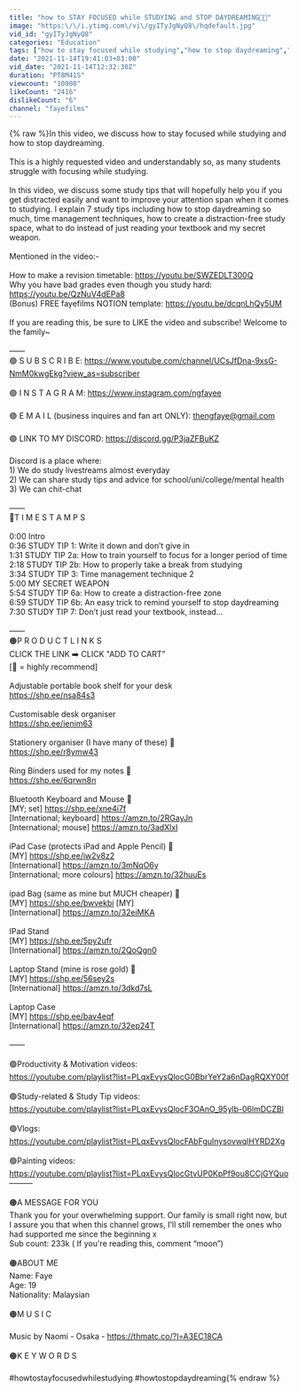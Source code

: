 ```yaml
---
title: "how to STAY FOCUSED while STUDYING and STOP DAYDREAMING🌙🌟"
image: "https:\/\/i.ytimg.com\/vi\/gyITyJgNyQ8\/hqdefault.jpg"
vid_id: "gyITyJgNyQ8"
categories: "Education"
tags: ["how to stay focused while studying","how to stop daydreaming","how to stop daydreaming when studying"]
date: "2021-11-14T19:41:03+03:00"
vid_date: "2021-11-14T12:32:30Z"
duration: "PT8M41S"
viewcount: "10908"
likeCount: "2416"
dislikeCount: "6"
channel: "fayefilms"
---
```

{% raw %}In this video, we discuss how to stay focused while studying and how to stop daydreaming.<br /><br />This is a highly requested video and understandably so, as many students struggle with focusing while studying.<br /><br />In this video, we discuss some study tips that will hopefully help you if you get distracted easily and want to improve your attention span when it comes to studying. I explain 7 study tips including how to stop daydreaming so much, time management techniques, how to create a distraction-free study space, what to do instead of just reading your textbook and my secret weapon.<br /><br />Mentioned in the video:- <br /><br />How to make a revision timetable: <a rel="nofollow" target="blank" href="https://youtu.be/SWZEDLT300Q">https://youtu.be/SWZEDLT300Q</a><br />Why you have bad grades even though you study hard: <a rel="nofollow" target="blank" href="https://youtu.be/QzNuV4dEPa8">https://youtu.be/QzNuV4dEPa8</a><br />(Bonus) FREE fayefilms NOTION template: <a rel="nofollow" target="blank" href="https://youtu.be/dcqnLhQy5UM">https://youtu.be/dcqnLhQy5UM</a><br /><br />If you are reading this, be sure to LIKE the video and subscribe! Welcome to the family~<br /><br />——<br />🟣 S U B S C R I B E: <a rel="nofollow" target="blank" href="https://www.youtube.com/channel/UCsJfDna-9xsG-NmM0kwgEkg?view_as=subscriber">https://www.youtube.com/channel/UCsJfDna-9xsG-NmM0kwgEkg?view_as=subscriber</a><br /><br />🟣 I N S T A G R A M: <a rel="nofollow" target="blank" href="https://www.instagram.com/ngfayee">https://www.instagram.com/ngfayee</a><br /><br />🟣 E M A I L (business inquires and fan art ONLY): thengfaye@gmail.com <br /><br />🟣 LINK TO MY DISCORD: <a rel="nofollow" target="blank" href="https://discord.gg/P3jaZFBuKZ">https://discord.gg/P3jaZFBuKZ</a><br /><br />Discord is a place where:<br />1) We do study livestreams almost everyday<br />2) We can share study tips and advice for school/uni/college/mental health<br />3) We can chit-chat<br /><br />——<br />🔵T I M E S T A M P S<br /><br />0:00 Intro<br />0:36 STUDY TIP 1: Write it down and don’t give in<br />1:31 STUDY TIP 2a: How to train yourself to focus for a longer period of time<br />2:18 STUDY TIP 2b: How to properly take a break from studying<br />3:34 STUDY TIP 3: Time management technique 2<br />5:00 MY SECRET WEAPON<br />5:54 STUDY TIP 6a: How to create a distraction-free zone<br />6:59 STUDY TIP 6b: An easy trick to remind yourself to stop daydreaming<br />7:30 STUDY TIP 7: Don’t just read your textbook, instead…<br /><br />——<br />🟠P R O D U C T   L I N K S<br />CLICK THE LINK ➡️ CLICK &quot;ADD TO CART&quot;<br />[🌟 = highly recommend]<br /><br />Adjustable portable book shelf for your desk<br /><a rel="nofollow" target="blank" href="https://shp.ee/nsa84s3">https://shp.ee/nsa84s3</a><br /><br />Customisable desk organiser<br /><a rel="nofollow" target="blank" href="https://shp.ee/ienim63">https://shp.ee/ienim63</a><br /><br />Stationery organiser (I have many of these) 🌟<br /><a rel="nofollow" target="blank" href="https://shp.ee/r8ymw43">https://shp.ee/r8ymw43</a><br /><br />Ring Binders used for my notes 🌟<br /><a rel="nofollow" target="blank" href="https://shp.ee/6qrwn8n">https://shp.ee/6qrwn8n</a><br /><br />Bluetooth Keyboard and Mouse 🌟<br />[MY; set] <a rel="nofollow" target="blank" href="https://shp.ee/xne4i7f">https://shp.ee/xne4i7f</a> <br />[International; keyboard] <a rel="nofollow" target="blank" href="https://amzn.to/2RGayJn">https://amzn.to/2RGayJn</a> <br />[International; mouse] <a rel="nofollow" target="blank" href="https://amzn.to/3adXlxI">https://amzn.to/3adXlxI</a> <br /><br />iPad Case (protects iPad and Apple Pencil) 🌟<br />[MY] <a rel="nofollow" target="blank" href="https://shp.ee/iw2v8z2">https://shp.ee/iw2v8z2</a><br />[International] <a rel="nofollow" target="blank" href="https://amzn.to/3mNqO6y">https://amzn.to/3mNqO6y</a><br />[International; more colours] <a rel="nofollow" target="blank" href="https://amzn.to/32huuEs">https://amzn.to/32huuEs</a><br /><br />ipad Bag (same as mine but MUCH cheaper) 🌟<br />[MY] <a rel="nofollow" target="blank" href="https://shp.ee/bwvekbi">https://shp.ee/bwvekbi</a> [MY]<br />[International] <a rel="nofollow" target="blank" href="https://amzn.to/32eiMKA">https://amzn.to/32eiMKA</a><br /><br />IPad Stand<br />[MY] <a rel="nofollow" target="blank" href="https://shp.ee/5py2ufr">https://shp.ee/5py2ufr</a> <br />[International] <a rel="nofollow" target="blank" href="https://amzn.to/2QoQgn0">https://amzn.to/2QoQgn0</a> <br /><br />Laptop Stand (mine is rose gold) 🌟<br />[MY] <a rel="nofollow" target="blank" href="https://shp.ee/56sey2s">https://shp.ee/56sey2s</a><br />[International] <a rel="nofollow" target="blank" href="https://amzn.to/3dkd7sL">https://amzn.to/3dkd7sL</a><br /><br />Laptop Case <br />[MY] <a rel="nofollow" target="blank" href="https://shp.ee/bav4eqf">https://shp.ee/bav4eqf</a><br />[International] <a rel="nofollow" target="blank" href="https://amzn.to/32ep24T">https://amzn.to/32ep24T</a><br /><br />—— <br /><br />🟢Productivity &amp; Motivation videos: <br /><a rel="nofollow" target="blank" href="https://youtube.com/playlist?list=PLqxEvysQlocG0BbrYeY2a6nDagRQXY00f">https://youtube.com/playlist?list=PLqxEvysQlocG0BbrYeY2a6nDagRQXY00f</a><br /><br />🟢Study-related &amp; Study Tip videos: <br /><a rel="nofollow" target="blank" href="https://youtube.com/playlist?list=PLqxEvysQlocF3OAnO_95ylb-06lmDCZBl">https://youtube.com/playlist?list=PLqxEvysQlocF3OAnO_95ylb-06lmDCZBl</a><br /><br />🟢Vlogs: <br /><a rel="nofollow" target="blank" href="https://youtube.com/playlist?list=PLqxEvysQlocFAbFguInysovwqlHYRD2Xg">https://youtube.com/playlist?list=PLqxEvysQlocFAbFguInysovwqlHYRD2Xg</a><br /><br />🟢Painting videos: <br /><a rel="nofollow" target="blank" href="https://youtube.com/playlist?list=PLqxEvysQlocGtvUP0KpPf9ou8CCjGYQuo">https://youtube.com/playlist?list=PLqxEvysQlocGtvUP0KpPf9ou8CCjGYQuo</a><br />———<br /><br />🟠A MESSAGE FOR YOU <br />Thank you for your overwhelming support. Our family is small right now, but I assure you that when this channel grows, I'll still remember the ones who had supported me since the beginning x<br />Sub count: 233k ( If you're reading this, comment “moon”)<br /><br />🟠ABOUT ME<br />Name: Faye<br />Age: 19<br />Nationality: Malaysian<br /><br />🟠M U S I C<br /><br />Music by Naomi - Osaka - <a rel="nofollow" target="blank" href="https://thmatc.co/?l=A3EC18CA">https://thmatc.co/?l=A3EC18CA</a><br /><br />🟠K E Y W O R D S<br /><br />#howtostayfocusedwhilestudying #howtostopdaydreaming{% endraw %}
